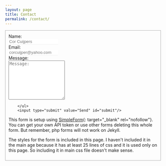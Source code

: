 ```yaml
---
layout: page
title: Contact
permalink: /contact/
---
```



<form id="contact-form" class="form" action="https://getsimpleform.com/messages?form_api_token=375e0d89e2ef15b46972c7200e7f52ce" method="POST" enctype="multipart/form-data">
        <ul class="contact-ul">
            <li class="contact-li">
                <label class="contact-label" for="name">Name:</label>
                <input type="text" placeholder="Cor Cuijpers" id="name" class="contact-input" name="name" tabindex="1"/>
            </li>
            <li class="contact-li">
                <label class="contact-label" for="email">Email:</label>
                <input type="email" placeholder="corcuijper@yahoo.com" id="email" class="contact-input" name="email" tabindex="2"/>
            </li>
            <li class="contact-li">
                <label class="contact-label" for="message">Message:</label>
                <textarea class="contact-textarea" placeholder="Message:" class="contact-input" rows="8" id="message" name="message" tabindex="3"></textarea>
            </li>
            
        </ul>
        <input type="submit" value="Send" id="submit"/>
        
       
</form>

This form is setup using [SimpleForm](https://getsimpleform.com){: target="_blank" rel="nofollow"}. You can get your own API token or use other forms deleting this whole form. But remember, php forms will not work on Jekyll.


The styles for the form is included in this page. I haven't included it in the main age because it has at least 25 lines of css and it is used only on this page. So including it in main css file doesn't make sense.


<style>
.contact-li {
    list-style: none;
}

.contact-input {
    border:none;
    border-bottom: 1px solid #eee;
    transition-duration: 0.3s;
    width: 12em;
}.contact-input:focus {    outline:none;
    border-bottom: 1px solid {{site.color-1}};
}

.contact-label {
    display: block;
}

ul.contact-ul {    margin: 0;
    padding: 10px;}

#submit {
    border:none;
    background-color: {{site.color-1}};
    padding: 5px 15px;
    color: #eee;
    opacity: 0.8;}

#submit:hover {    opacity: 1;
    cursor: pointer;
}


#contact-form {
    border: 1px solid #aaa;    display: inline-flex;
    margin-bottom: 1em;
}
</style>
